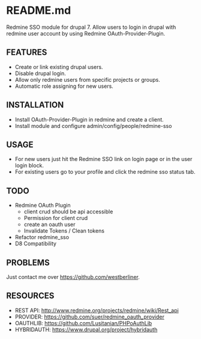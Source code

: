 README.md
=========

Redmine SSO module for drupal 7.
Allow users to login in drupal with redmine user account
by using Redmine OAuth-Provider-Plugin.



FEATURES
--------

* Create or link existing drupal users.
* Disable drupal login.
* Allow only redmine users from specific projects or groups.
* Automatic role assigning for new users.



INSTALLATION
------------

* Install OAuth-Provider-Plugin in redmine and create a client.
* Install module and configure admin/config/people/redmine-sso



USAGE
-----

* For new users just hit the Redmine SSO link on login page or in the user login block.
* For existing users go to your profile and click the redmine sso status tab.



TODO
----

* Redmine OAuth Plugin
  * client crud should be api accessible
  * Permission for client crud
  * create an oauth user
  * Invalidate Tokens / Clean tokens
* Refactor redmine_sso
* D8 Compatibility



PROBLEMS
--------

Just contact me over https://github.com/westberliner.


RESOURCES
---------

* REST API:   http://www.redmine.org/projects/redmine/wiki/Rest_api
* PROVIDER:   https://github.com/suer/redmine_oauth_provider
* OAUTHLIB:   https://github.com/Lusitanian/PHPoAuthLib
* HYBRIDAUTH: https://www.drupal.org/project/hybridauth